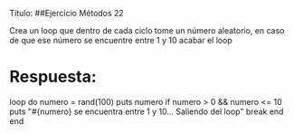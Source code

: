 Título:
##Ejercicio Métodos 22


Crea un loop que dentro de cada ciclo tome un número aleatorio, en caso de que ese número se encuentre entre 1 y 10 acabar el loop


# Respuesta:
loop do
  numero = rand(100)
  puts numero
  if numero > 0 && numero <= 10
    puts "#{numero} se encuentra entre 1 y 10... Saliendo del loop"
    break
  end
end
